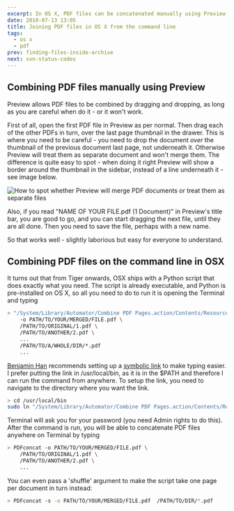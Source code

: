 ```yaml
---
excerpt: In OS X, PDF files can be concatenated manually using Preview. But if you are happy using Terminal there's an easier way, thanks to a Python script installed by default in /System/Library/Automator
date: 2010-07-13 13:05
title: Joining PDF files in OS X from the command line
tags:
  - os x
  - pdf
prev: finding-files-inside-archive
next: svn-status-codes
---
```


## Combining PDF files manually using Preview

Preview allows PDF files to be combined by dragging and dropping, as long as you are careful when do it - or it won't work.

First of all, open the first PDF file in Preview as per normal. Then drag each of the other PDFs in turn, over the last page thumbnail in the drawer. This is where you need to be careful - you need to drop the document _over_ the thumbnail of the previous document last page, not underneath it. Otherwise Preview will treat them as separate document and won't merge them. The difference is quite easy to spot - when doing it right Preview will show a border around the thumbnail in the sidebar, instead of a line underneath it - see image below.

![How to spot whether Preview will merge PDF documents or treat them as separate files](/assets/joining-pdf-files-in-os-x-from-the-command-line/joining-pdf.jpg)

Also, if you read "NAME OF YOUR FILE.pdf (1 Document)" in Preview's title bar, you are good to go, and you can start dragging the next file, until they are all done. Then you need to save the file, perhaps with a new name.

So that works well - slightly laborious but easy for everyone to understand.

## Combining PDF files on the command line in OSX

It turns out that from Tiger onwards, OSX ships with a Python script that does exactly what you need. The script is already executable, and Python is pre-installed on OS X, so all you need to do to run it is opening the Terminal and typing

```bash
> "/System/Library/Automator/Combine PDF Pages.action/Contents/Resources/join.py" \
    -o PATH/TO/YOUR/MERGED/FILE.pdf \
    /PATH/TO/ORIGINAL/1.pdf \
    /PATH/TO/ANOTHER/2.pdf \
    ...
    /PATH/TO/A/WHOLE/DIR/*.pdf
    ...
```

[Benjamin Han](http://www.cs.cmu.edu/~benhdj/Mac/unix.html#joinPDF) recommends setting up a [symbolic link](http://is.gd/dqddx) to make typing easier. I prefer putting the link in /usr/local/bin, as it is in the $PATH and therefore I can run the command from anywhere. To setup the link, you need to navigate to the directory where you want the link.

```bash
> cd /usr/local/bin
sudo ln "/System/Library/Automator/Combine PDF Pages.action/Contents/Resources/join.py" PDFconcat
```

Terminal will ask you for your password (you need Admin rights to do this). After the command is run, you will be able to concatenate PDF files anywhere on Terminal by typing

```bash
> PDFconcat -o PATH/TO/YOUR/MERGED/FILE.pdf \
    /PATH/TO/ORIGINAL/1.pdf \
    /PATH/TO/ANOTHER/2.pdf \
    ...
```

You can even pass a 'shuffle' argument to make the script take one page per document in turn instead:

```bash
> PDFconcat -s -o PATH/TO/YOUR/MERGED/FILE.pdf  /PATH/TO/DIR/*.pdf
```

